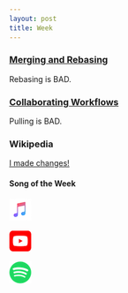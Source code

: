 ```yaml
---
layout: post
title: Week
---
```


### [Merging and Rebasing](http://www.compsci.hunter.cuny.edu/~sweiss/course_materials/csci395.86/slides/git_merge_rebase.html#1)

Rebasing is BAD.

### [Collaborating Workflows](http://www.compsci.hunter.cuny.edu/~sweiss/course_materials/csci395.86/slides/collaborating_workflows.html#3)

Pulling is BAD.

### Wikipedia

[I made changes!](https://en.wikipedia.org/wiki/Outline_of_A_Song_of_Ice_and_Fire_franchise)

#### Song of the Week

<a href="https://itunes.apple.com/us/album/the-poverty-of-philosphy/563133440?i=563133596"><img src="../images/Apple_Music_Icon.png" style="height:40px; width:40px;"/></a>

<a href="https://www.youtube.com/watch?v=bURgTLHryrg"><img src="../images/youtube_social_squircle_red.png" style="height:40px; width:40px;"/></a>

<a href="https://open.spotify.com/track/0rOnWPTKlfd4I1zxdENM7g?si=TUKKTApySAyPUk3L6oYOYw"><img src="../images/Spotify_Icon_RGB_Green.png" style="height:40px; width:40px;"/></a>
